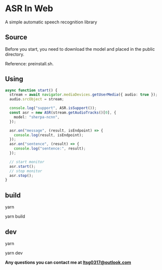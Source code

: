 # ASR In Web

A simple automatic speech recognition library

## Source

Before you start, you need to download the model and placed in the public directory.

Reference: preinstall.sh.

## Using

```ts
async function start() {
  stream = await navigator.mediaDevices.getUserMedia({ audio: true });
  audio.srcObject = stream;

  console.log("support", ASR.isSupport());
  const asr = new ASR(stream.getAudioTracks()[0], {
    model: "sherpa-ncnn",
  });

  asr.on("message", (result, isEndpoint) => {
    console.log(result, isEndpoint);
  });
  asr.on("sentence", (result) => {
    console.log("sentence:", result);
  });

  // start monitor
  asr.start();
  // stop monitor
  asr.stop();
}
```

## build

yarn

yarn build

## dev

yarn

yarn dev

**Any questions you can contact me at [ltsg0317@outlook.com](mailto:ltsg0317@outlook.com)**
